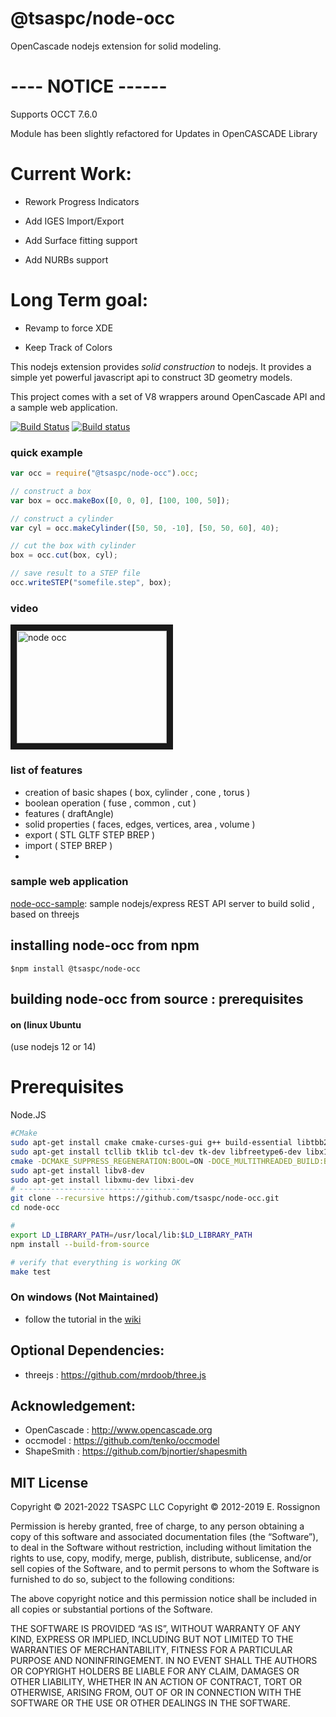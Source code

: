# @tsaspc/node-occ

OpenCascade nodejs extension for solid modeling.

# ---- NOTICE ------
Supports OCCT 7.6.0 

Module has been slightly refactored for Updates in OpenCASCADE Library

# Current Work:

-   Rework Progress Indicators

-   Add IGES Import/Export

-   Add Surface fitting support

-   Add NURBs support

# Long Term goal:

-   Revamp to force XDE

-   Keep Track of Colors



This nodejs extension provides _solid construction_ to nodejs.
It provides a simple yet powerful javascript api to construct 3D geometry models.

This project comes with a set of V8 wrappers around OpenCascade API and a sample web application.

[![Build Status](https://travis-ci.org/OpenWebCAD/node-occ.png?branch=master)](https://travis-ci.org/OpenWebCAD/node-occ)
[![Build status](https://ci.appveyor.com/api/projects/status/s5eaux89v2c0wmu4?svg=true)](https://ci.appveyor.com/project/erossignon/node-occ-6ktv4)

### quick example

```javascript
var occ = require("@tsaspc/node-occ").occ;

// construct a box
var box = occ.makeBox([0, 0, 0], [100, 100, 50]);

// construct a cylinder
var cyl = occ.makeCylinder([50, 50, -10], [50, 50, 60], 40);

// cut the box with cylinder
box = occ.cut(box, cyl);

// save result to a STEP file
occ.writeSTEP("somefile.step", box);
```

### video

<a href="http://www.youtube.com/watch?feature=player_embedded&v=swUPSa2zyrY" target="_blank"><img src="http://img.youtube.com/vi/swUPSa2zyrY/0.jpg" 
alt="node occ" width="240" height="180" border="10" /></a>

### list of features

-   creation of basic shapes ( box, cylinder , cone , torus )
-   boolean operation ( fuse , common , cut )
-   features ( draftAngle)
-   solid properties ( faces, edges, vertices, area , volume )
-   export ( STL GLTF STEP BREP )
-   import ( STEP BREP )
-   

### sample web application

[node-occ-sample](https://github.com/erossignon/node-occ-sample): sample nodejs/express REST API server to build solid , based on threejs

## installing node-occ from npm

```
$npm install @tsaspc/node-occ
```

## building node-occ from source : prerequisites


#### on (linux Ubuntu

(use nodejs 12 or 14)
# Prerequisites 
Node.JS

```bash
#CMake
sudo apt-get install cmake cmake-curses-gui g++ build-essential libtbb2
sudo apt-get install tcllib tklib tcl-dev tk-dev libfreetype6-dev libx11-dev libgl1-mesa-dev libfreeimage-dev rapidjson-dev
cmake -DCMAKE_SUPPRESS_REGENERATION:BOOL=ON -DOCE_MULTITHREADED_BUILD:BOOL=ON -DBUILD_SHARED_LIBS:BOOL=OFF -DBUILD_TESTING:BOOLEAN=OFF -DOCE_DRAW:BOOLEAN=OFF -DOCE_TESTING:BOOLEAN=OFF -DOCE_OCAF:BOOLEAN=OFF -DOCE_VISUALISATION:BOOLEAN=OFF -DOCE_DISABLE_X11:BOOLEAN=ON -DUSE_RAPIDJSON:BOOLEAN=ON -DOCE_DISABLE_TKSERVICE_FONT:BOOLEAN=ON -DOCE_USE_PCH:BOOLEAN=ON .
sudo apt-get install libv8-dev
sudo apt-get install libxmu-dev libxi-dev
# ------------------------------------
git clone --recursive https://github.com/tsaspc/node-occ.git
cd node-occ

#
export LD_LIBRARY_PATH=/usr/local/lib:$LD_LIBRARY_PATH
npm install --build-from-source

# verify that everything is working OK
make test
```

### On windows (Not Maintained)

-   follow the tutorial in the [wiki](https://github.com/erossignon/node-occ/wiki)

## Optional Dependencies:

-   threejs : https://github.com/mrdoob/three.js

## Acknowledgement:

-   OpenCascade : http://www.opencascade.org
-   occmodel : https://github.com/tenko/occmodel
-   ShapeSmith : https://github.com/bjnortier/shapesmith

## MIT License

Copyright © 2021-2022 TSASPC LLC
Copyright © 2012-2019 E. Rossignon

Permission is hereby granted, free of charge, to any person obtaining a copy of this software and associated documentation files (the “Software”), to deal in the Software without restriction, including without limitation the rights to use, copy, modify, merge, publish, distribute, sublicense, and/or sell copies of the Software, and to permit persons to whom the Software is furnished to do so, subject to the following conditions:

The above copyright notice and this permission notice shall be included in all copies or substantial portions of the Software.

THE SOFTWARE IS PROVIDED “AS IS”, WITHOUT WARRANTY OF ANY KIND, EXPRESS OR IMPLIED, INCLUDING BUT NOT LIMITED TO THE WARRANTIES OF MERCHANTABILITY, FITNESS FOR A PARTICULAR PURPOSE AND NONINFRINGEMENT. IN NO EVENT SHALL THE AUTHORS OR COPYRIGHT HOLDERS BE LIABLE FOR ANY CLAIM, DAMAGES OR OTHER LIABILITY, WHETHER IN AN ACTION OF CONTRACT, TORT OR OTHERWISE, ARISING FROM, OUT OF OR IN CONNECTION WITH THE SOFTWARE OR THE USE OR OTHER DEALINGS IN THE SOFTWARE.
